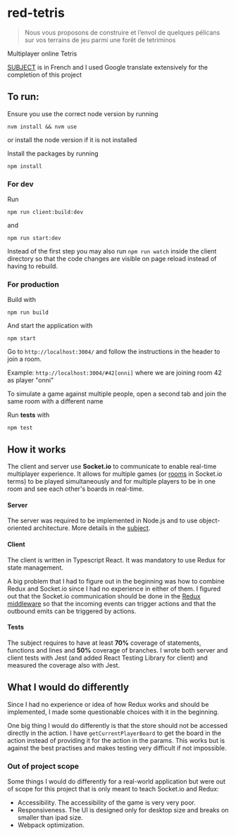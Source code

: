 # red-tetris
> Nous vous proposons de construire et l’envol de quelques pélicans sur vos terrains de jeu parmi une forêt de tetriminos

Multiplayer online Tetris

[SUBJECT](ft.subject.pdf) is in French and I used Google translate extensively for the completion of this project

## To run:

Ensure you use the correct node version by running
```
nvm install && nvm use
```
or install the node version if it is not installed

Install the packages by running
```
npm install
```

### For dev

Run 
```
npm run client:build:dev
```
and
```
npm run start:dev
```

Instead of the first step you may also run `npm run watch` inside the client directory so that the code changes are visible on page reload instead of having to rebuild.

### For production

Build with
```
npm run build
```

And start the application with
```
npm start
```

Go to `http://localhost:3004/` and follow the instructions in the header to join a room.

Example: `http://localhost:3004/#42[onni]` where we are joining room 42 as player "onni"

To simulate a game against multiple people, open a second tab and join the same room with a different name

Run **tests** with
```
npm test
```

## How it works

The client and server use **Socket.io** to communicate to enable real-time multiplayer experience. It allows for multiple games (or [rooms](https://socket.io/docs/v4/rooms/) in Socket.io terms) to be played simultaneously and for multiple players to be in one room and see each other's boards in real-time.

#### Server
The server was required to be implemented in Node.js and to use object-oriented architecture. More details in the [subject](fr.subject.pdf).

#### Client
The client is written in Typescript React. It was mandatory to use Redux for state management.

A big problem that I had to figure out in the beginning was how to combine Redux and Socket.io since I had no experience in either of them. I figured out that the Socket.io communication should be done in the [Redux middleware](https://github.com/osalmine/red-tetris/blob/master/client/src/middleware/socketMiddleWare.ts) so that the incoming events can trigger actions and that the outbound emits can be triggered by actions.

#### Tests

The subject requires to have at least **70%** coverage of statements, functions and lines and **50%** coverage of branches. I wrote both server and client tests with Jest (and added React Testing Library for client) and measured the coverage also with Jest.

## What I would do differently

Since I had no experience or idea of how Redux works and should be implemented, I made some questionable choices with it in the beginning.

One big thing I would do differently is that the store should not be accessed directly in the action. I have `getCurrentPlayerBoard` to get the board in the action instead of providing it for the action in the params. This works but is against the best practises and makes testing very difficult if not impossible. 

### Out of project scope

Some things I would do differently for a real-world application but were out of scope for this project that is only meant to teach Socket.io and Redux:
- Accessibility. The accessibility of the game is very very poor.
- Responsiveness. The UI is designed only for desktop size and breaks on smaller than ipad size.
- Webpack optimization.
